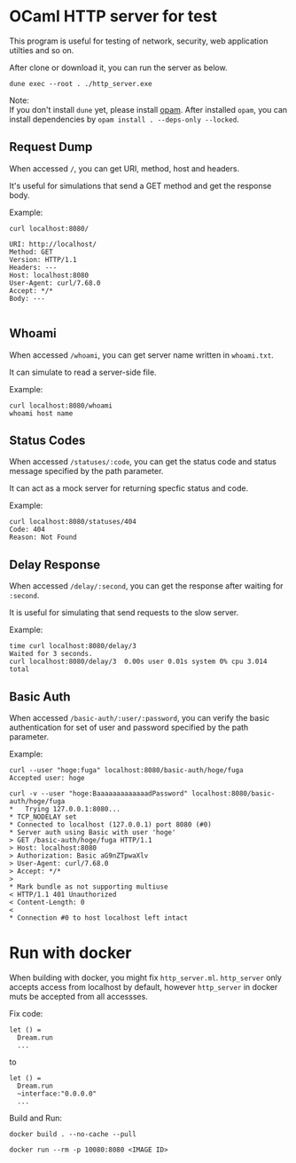 # OCaml HTTP server for test

This program is useful for testing of network, security, web application utilties and so on.

After clone or download it, you can run the server as below.

```
dune exec --root . ./http_server.exe
```

Note:  
If you don't install `dune` yet,
please install [opam](https://opam.ocaml.org/doc/Install.html).
After installed `opam`, you can install dependencies by `opam install . --deps-only --locked`.

## Request Dump

When accessed `/`, you can get URI, method, host and headers.

It's useful for simulations that send a GET method and get the response body.

Example:

```
curl localhost:8080/

URI: http://localhost/
Method: GET
Version: HTTP/1.1
Headers: ---
Host: localhost:8080
User-Agent: curl/7.68.0
Accept: */*
Body: ---


```

## Whoami

When accessed `/whoami`, you can get server name written in `whoami.txt`.

It can simulate to read a server-side file.

Example:

```
curl localhost:8080/whoami
whoami host name
```

## Status Codes

When accessed `/statuses/:code`,
you can get the status code and status message specified by the path parameter.

It can act as a mock server for returning specfic status and code.

Example:

```
curl localhost:8080/statuses/404
Code: 404
Reason: Not Found
```

## Delay Response

When accessed `/delay/:second`,
you can get the response after waiting for `:second`.

It is useful for simulating that send requests to the slow server.

Example:

```
time curl localhost:8080/delay/3
Waited for 3 seconds.
curl localhost:8080/delay/3  0.00s user 0.01s system 0% cpu 3.014 total
```

## Basic Auth

When accessed `/basic-auth/:user/:password`,
you can verify the basic authentication for set of user and password specified by the path parameter.

Example:

```
curl --user "hoge:fuga" localhost:8080/basic-auth/hoge/fuga
Accepted user: hoge

curl -v --user "hoge:BaaaaaaaaaaaaadPassword" localhost:8080/basic-auth/hoge/fuga
*   Trying 127.0.0.1:8080...
* TCP_NODELAY set
* Connected to localhost (127.0.0.1) port 8080 (#0)
* Server auth using Basic with user 'hoge'
> GET /basic-auth/hoge/fuga HTTP/1.1
> Host: localhost:8080
> Authorization: Basic aG9nZTpwaXlv
> User-Agent: curl/7.68.0
> Accept: */*
> 
* Mark bundle as not supporting multiuse
< HTTP/1.1 401 Unauthorized
< Content-Length: 0
< 
* Connection #0 to host localhost left intact
```

# Run with docker

When building with docker, you might fix `http_server.ml`.
`http_server` only accepts access from localhost by default,
however `http_server` in docker muts be accepted from all accessses.

Fix code:
```
let () =
  Dream.run
  ...
```
to

```
let () =
  Dream.run
  ~interface:"0.0.0.0"
  ...
```

Build and Run:

```
docker build . --no-cache --pull

docker run --rm -p 10080:8080 <IMAGE ID>
```

